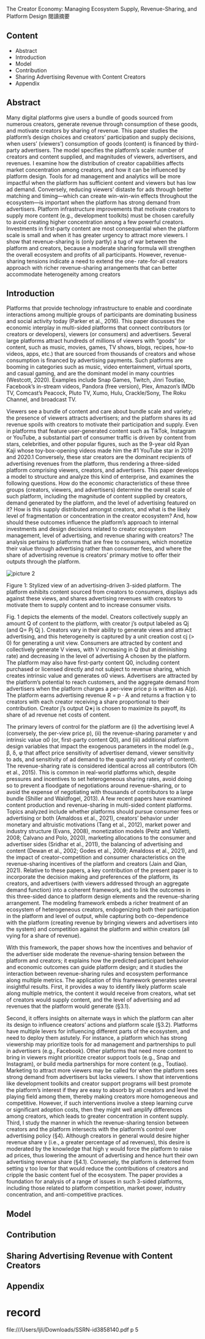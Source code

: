 The Creator Economy: Managing Ecosystem Supply,
Revenue-Sharing, and Platform Design 閱讀摘要

## Content
- Abstract
- Introduction
- Model
- Contribution
- Sharing Advertising Revenue with Content Creators
- Appendix

## Abstract
Many digital platforms give users a bundle of goods sourced from numerous creators, generate revenue through consumption of these goods, and motivate creators by sharing of revenue. 
This paper studies the platform’s design choices and creators’ participation and supply decisions, when users’ (viewers’) consumption of goods (content) is financed by third-party advertisers. 
The model specifies the platform’s scale: number of creators and content supplied, and magnitudes of viewers, advertisers, and revenues. I examine how the distribution of creator capabilities affects market concentration among creators, and how it can be influenced by platform design. 
Tools for ad management and analytics will be more impactful when the platform has sufficient content and viewers but has low ad demand.
Conversely, reducing viewers’ distaste for ads through better matching and timing—which can create win-win-win effects throughout the ecosystem—is important when the platform has strong demand from advertisers. 
Platform infrastructure improvements that motivate creators to supply more content (e.g., development toolkits) must be chosen carefully to avoid creating higher concentration among a few powerful creators. 
Investments in first-party content are most consequential when the platform scale is small and when it has greater urgency to attract more viewers. 
I show that revenue-sharing is (only partly) a tug of war between the platform and creators, because a moderate sharing formula will strengthen the overall ecosystem and profits of all participants. 
However, revenue-sharing tensions indicate a need to extend the one- rate-for-all creators approach with richer revenue-sharing arrangements that can better accommodate heterogeneity among creators

## Introduction
Platforms that provide technology infrastructure to enable and coordinate interactions among multiple groups of participants are dominating business and social activity today (Parker et al., 2016). 
This paper discusses the economic interplay in multi-sided platforms that connect contributors (or creators or developers), viewers (or consumers) and advertisers. 
Several large platforms attract hundreds of millions of viewers with “goods” (or content, such as music, movies, games, TV shows, blogs, recipes, how-to videos, apps, etc.) that are sourced from thousands of creators and whose consumption is financed by advertising payments.
Such platforms are booming in categories such as music, video entertainment, virtual sports, and casual gaming, and are the dominant model in many countries (Westcott, 2020). 
Examples include Snap Games, Twitch, Jinri Toutiao, Facebook’s in-stream videos, Pandora (free version), Plex, Amazon’s IMDb TV, Comcast’s Peacock, Pluto TV, Xumo, Hulu, Crackle/Sony, The Roku Channel, and broadcast TV. 

Viewers see a bundle of content and care about bundle scale and variety; the presence of viewers attracts advertisers; and the platform shares its ad revenue spoils with creators to motivate their participation and supply. 
Even in platforms that feature user-generated content such as TikTok, Instagram or YouTube, a substantial part of consumer traffic is driven by content from stars, celebrities, and other popular figures, such as the 9-year old Ryan Kaji whose toy-box-opening videos made him the #1 YouTube star in 2019 and 2020.1 Conversely, these star creators are the dominant recipients of advertising revenues from the platform, thus rendering a three-sided platform comprising viewers, creators, and advertisers.
This paper develops a model to structure and analyze this kind of enterprise, and examines the following questions. 
How do the economic characteristics of these three groups (creators, viewers, and advertisers) determine the overall scale of such platform, including the magnitude of content supplied by creators, demand generated by the platform, and the level of advertising featured on it? 
How is this supply distributed amongst creators, and what is the likely level of fragmentation or concentration in the creator ecosystem?
And, how should these outcomes influence the platform’s approach to internal investments and design decisions related to creator ecosystem management, level of advertising, and revenue sharing with creators? 
The analysis pertains to platforms that are free to consumers, which monetize their value through advertising rather than consumer fees, and where the share of advertising revenue is creators’ primary motive to offer their outputs through the platform.

![picture 2](https://i.imgur.com/KViwJUp.png)  

Figure 1: Stylized view of an advertising-driven 3-sided platform. The platform exhibits content sourced from creators to consumers, displays ads against these views, and shares advertising revenues with creators to motivate them to supply content and to increase consumer visits.

Fig. 1 depicts the elements of the model. Creators collectively supply an amount Q of content to the platform, with creator j’s output labeled as Qj (and Q= Pj Qj ). 
Creators vary in their ability to generate views and attract advertising, and this heterogeneity is captured by a unit creation cost cj (> 0) for generating a unit view. 
Consumers are attracted by content and collectively generate V views, with V increasing in Q (but at diminishing rate) and decreasing in the level of advertising A chosen by the platform. 
The platform may also have first-party content Q0, including content purchased or licensed directly and not subject to revenue sharing, which creates intrinsic value and generates α0 views. 
Advertisers are attracted by the platform’s potential to reach customers, and the aggregate demand from advertisers when the platform charges a per-view price p is written as A(p). The platform earns advertising revenue R = p · A and returns a fraction γ to creators with each creator receiving a share proportional to their contribution. 
Creator j’s output Q∗j is chosen to maximize its payoff, its share of ad revenue net costs of content. 

The primary levers of control for the platform are (i) the advertising level A (conversely, the per-view price p), (ii) the revenue-sharing parameter γ and intrinsic value α0 (or, first-party content Q0), and (iii) additional platform design variables that impact the exogenous parameters in the model (e.g., β, δ, φ that affect price sensitivity
of advertiser demand, viewer sensitivity to ads, and sensitivity of ad demand to the quantity and variety of content). 
The revenue-sharing rate is considered identical across all contributors (Oh et al., 2015). This is common in real-world platforms which, despite pressures and incentives to set heterogeneous sharing rates, avoid doing so to prevent a floodgate of negotiations around revenue-sharing, or to avoid the expense of negotiating with thousands of contributors to a large bundle (Shiller and Waldfogel, 2013).
A few recent papers have examined content production and revenue-sharing in multi-sided content platforms. Topics analyzed include whether platforms should pursue consumer fees or advertising or both (Amaldoss et al., 2021), creators’ behavior under monetary and altruistic motivations (Tang et al., 2012), market power and industry structure (Evans, 2008), monetization models (Peitz and Valletti, 2008; Calvano and Polo, 2020), marketing allocations to the consumer and advertiser sides (Sridhar et al., 2011), the balancing of advertising and content (Dewan et al., 2002; Godes et al., 2009; Amaldoss et al., 2021), and the impact of creator-competition and consumer characteristics on the revenue-sharing incentives of the platform and creators (Jain and Qian, 2021). 
Relative to these papers, a key contribution of the present paper is to incorporate the decision making and preferences of the platform, its creators, and advertisers (with viewers addressed through an aggregate demand function) into a coherent framework, and to link the outcomes in this three-sided dance to platform design elements and the revenue-sharing arrangement. 
The modeling framework embeds a richer treatment of an ecosystem of heterogeneous creators, endogenizing both their participation in the platform and level of output, while capturing both co-dependence with the platform (creating revenue by bringing viewers and advertisers into the system) and competition against the platform and within creators (all vying for a share of revenue). 

With this framework, the paper shows how the incentives and behavior of the advertiser side moderate the revenue-sharing tension between the platform and creators; it explains how the predicted participant behavior and economic outcomes can guide platform design; and it studies the interaction between revenue-sharing rules and ecosystem performance along multiple metrics.
The application of this framework generates several insightful results. 
First, it provides a way to identify likely platform scale along multiple metrics, the content it would receive from creators, what set of creators would supply content, and the level of advertising and ad revenues that the platform would generate (§3.1).

Second, it offers insights on alternate ways in which the platform can alter its design to influence creators’ actions and platform scale (§3.2). 
Platforms have multiple levers for influencing different parts of the ecosystem, and need to deploy them astutely. 
For instance, a platform which has strong viewership may prioritize tools for ad management and partnerships to pull in advertisers (e.g., Facebook). 
Other platforms that need more content to bring in viewers might prioritize creator support tools (e.g., Snap and Instagram), or build media partnerships for more content (e.g., Toutiao). 
Marketing to attract more viewers may be called for when the platform sees strong demand from advertisers but lacks viewers. I show that interventions like development toolkits and creator support programs will best promote the platform’s interest if they are easy to absorb by all creators and level the playing field among them, thereby making creators more homogeneous and competitive. 
However, if such interventions involve a steep learning curve or significant adoption costs,
then they might well amplify differences among creators, which leads to greater concentration in content supply.
Third, I study the manner in which the revenue-sharing tension between creators and the platform intersects with the platform’s control over advertising policy (§4). 
Although creators in general would desire higher revenue share γ (i.e., a greater percentage of ad revenues), this desire is moderated by the knowledge that high γ would force the platform to raise ad prices, thus lowering the amount of advertising and hence hurt their own advertising revenue share (§4.1). 
Conversely, the platform is deterred from setting γ too low for that would reduce the contributions of creators and cripple the basic content fuel of the ecosystem.
The paper provides a foundation for analysis of a range of issues in such 3-sided platforms, including those related to platform competition, market power, industry concentration, and anti-competitive practices.
## Model
## Contribution
## Sharing Advertising Revenue with Content Creators
## Appendix

# record
file:///Users/ljli/Downloads/SSRN-id3858140.pdf
p 5